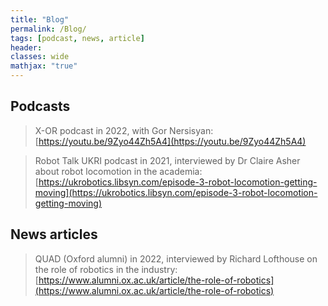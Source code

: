 ```yaml
---
title: "Blog"
permalink: /Blog/
tags: [podcast, news, article]
header:
classes: wide
mathjax: "true"
---
```


## Podcasts

>  X-OR podcast in 2022, with Gor Nersisyan: [https://youtu.be/9Zyo44Zh5A4](https://youtu.be/9Zyo44Zh5A4)

>  Robot Talk UKRI podcast in 2021, interviewed by Dr Claire Asher about robot locomotion in the academia: [https://ukrobotics.libsyn.com/episode-3-robot-locomotion-getting-moving](https://ukrobotics.libsyn.com/episode-3-robot-locomotion-getting-moving)

## News articles

>  QUAD (Oxford alumni) in 2022, interviewed by Richard Lofthouse on the role of robotics in the industry: [https://www.alumni.ox.ac.uk/article/the-role-of-robotics](https://www.alumni.ox.ac.uk/article/the-role-of-robotics)


